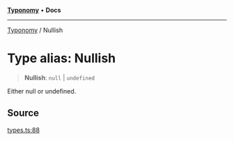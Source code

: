 [**Typonomy**](../README.md) • **Docs**

***

[Typonomy](../globals.md) / Nullish

# Type alias: Nullish

> **Nullish**: `null` \| `undefined`

Either null or undefined.

## Source

[types.ts:88](https://github.com/softcraft-development/typonomy/blob/71207c5f8a51cd78ebdeff79293f44e522cae748/src/types.ts#L88)
